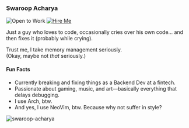 ### Swaroop Acharya 

![Open to Work](https://img.shields.io/badge/Open%20to-Work-green?style=for-the-badge&logo=opensourceinitiative)
[![Hire Me](https://img.shields.io/badge/Hire%20Me-%F0%9F%91%8B-blue?style=for-the-badge)](mailto:swaroopa802@gmail.com)

Just a guy who loves to code, occasionally cries over his own code… and then fixes it (probably while crying).

Trust me, I take memory management seriously.  
(Okay, maybe not *that* seriously.)

#### Fun Facts  
* Currently breaking and fixing things as a Backend Dev at a fintech.  
* Passionate about gaming, music, and art—basically everything that delays debugging.  
* I use Arch, btw.  
* And yes, I use NeoVim, btw. Because why not suffer in style?

<p align="left">
  <img src="https://komarev.com/ghpvc/?username=swaroop-acharya&label=Profile%20views&color=0e75b6&style=flat" alt="swaroop-acharya" />
</p>







